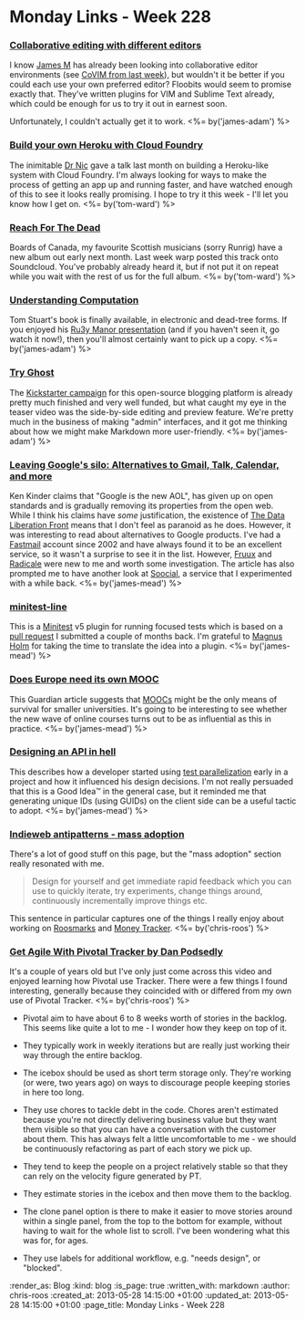 Monday Links - Week 228
============

### [Collaborative editing with different editors](https://floobits.com/)

I know [James M](/james-mead) has already been looking into collaborative editor environments (see [CoVIM from last week](/week-227-links)), but wouldn't it be better if you could each use your own preferred editor? Floobits would seem to promise exactly that. They've written plugins for VIM and Sublime Text already, which could be enough for us to try it out in earnest soon.

Unfortunately, I couldn't actually get it to work. <%= by('james-adam') %>


### [Build your own Heroku with Cloud Foundry](http://www.youtube.com/watch?v=e0EprkBamvQ&feature=youtu.be)

The inimitable [Dr Nic](http://drnicwilliams.com/) gave a talk last month on building a Heroku-like system with Cloud Foundry.  I'm always looking for ways to make the process of getting an app up and running faster, and have watched enough of this to see it looks really promising.  I hope to try it this week - I'll let you know how I get on. <%= by('tom-ward') %>


### [Reach For The Dead](https://soundcloud.com/warp-records/reach-for-the-dead)

Boards of Canada, my favourite Scottish musicians (sorry Runrig) have a new album out early next month.  Last week warp posted this track onto Soundcloud.  You've probably already heard it, but if not put it on repeat while you wait with the rest of us for the full album. <%= by('tom-ward') %>


### [Understanding Computation](http://codon.com/computation-book)

Tom Stuart's book is finally available, in electronic and dead-tree forms. If you enjoyed his [Ru3y Manor presentation](http://rubymanor.org/3/videos/programming_with_nothing/) (and if you haven't seen it, go watch it now!), then you'll almost certainly want to pick up a copy. <%= by('james-adam') %>


### [Try Ghost](http://tryghost.org/)

The [Kickstarter campaign](http://www.kickstarter.com/projects/johnonolan/ghost-just-a-blogging-platform) for this open-source blogging platform is already pretty much finished and very well funded, but what caught my eye in the teaser video was the side-by-side editing and preview feature. We're pretty much in the business of making "admin" interfaces, and it got me thinking about how we might make Markdown more user-friendly. <%= by('james-adam') %>


### [Leaving Google's silo: Alternatives to Gmail, Talk, Calendar, and more](https://kkinder.com/2013/05/21/leaving-googles-silo-alternatives-to-gmail-talk-calendar-and-more/)

Ken Kinder claims that "Google is the new AOL", has given up on open standards and is gradually removing its properties from the open web. While I think his claims have _some_ justification, the existence of [The Data Liberation Front](http://www.dataliberation.org/) means that I don't feel as paranoid as he does. However, it was interesting to read about alternatives to Google products. I've had a [Fastmail](https://www.fastmail.fm/) account since 2002 and have always found it to be an excellent service, so it wasn't a surprise to see it in the list. However, [Fruux](https://fruux.com/) and [Radicale](http://radicale.org/) were new to me and worth some investigation. The article has also prompted me to have another look at [Soocial](http://www.soocial.com/), a service that I experimented with a while back. <%= by('james-mead') %>


### [minitest-line](https://github.com/judofyr/minitest-line)

This is a [Minitest](https://github.com/seattlerb/minitest) v5 plugin for running focused tests which is based on a [pull request](https://github.com/seattlerb/minitest/pull/267) I submitted a couple of months back. I'm grateful to [Magnus Holm](http://judofyr.net/) for taking the time to translate the idea into a plugin. <%= by('james-mead') %>


### [Does Europe need its own MOOC](http://www.guardian.co.uk/higher-education-network/blog/2013/mar/28/european-mooc-opportunities-challenges)

This Guardian article suggests that [MOOCs](http://en.wikipedia.org/wiki/Massive_open_online_course) might be the only means of survival for smaller universities. It's going to be interesting to see whether the new wave of online courses turns out to be as influential as this in practice. <%= by('james-mead') %>


### [Designing an API in hell](http://pivotallabs.com/designing-an-api-in-hell/)

This describes how a developer started using [test parallelization](http://blog.zenspider.com/blog/2012/12/minitest-parallelization-and-you.html) early in a project and how it influenced his design decisions. I'm not really persuaded that this is a Good Idea™ in the general case, but it reminded me that generating unique IDs (using GUIDs) on the client side can be a useful tactic to adopt. <%= by('james-mead') %>


### [Indieweb antipatterns - mass adoption](http://indiewebcamp.com/wiki/index.php?title=antipatterns#mass_adoption)

There's a lot of good stuff on this page, but the "mass adoption" section really resonated with me.

> Design for yourself and get immediate rapid feedback which you can use to quickly iterate, try experiments, change things around, continuously incrementally improve things etc.

This sentence in particular captures one of the things I really enjoy about working on [Roosmarks](https://github.com/chrisroos/roosmarks) and [Money Tracker](https://github.com/chrisroos/money-tracker). <%= by('chris-roos') %>


### [Get Agile With Pivotal Tracker by Dan Podsedly](http://vimeo.com/14668101)

It's a couple of years old but I've only just come across this video and enjoyed learning how Pivotal use Tracker. There were a few things I found interesting, generally because they coincided with or differed from my own use of Pivotal Tracker. <%= by('chris-roos') %>

* Pivotal aim to have about 6 to 8 weeks worth of stories in the backlog. This seems like quite a lot to me - I wonder how they keep on top of it.

* They typically work in weekly iterations but are really just working their way through the entire backlog.

* The icebox should be used as short term storage only. They're working (or were, two years ago) on ways to discourage people keeping stories in here too long.

* They use chores to tackle debt in the code. Chores aren't estimated because you're not directly delivering business value but they want them visible so that you can have a conversation with the customer about them. This has always felt a little uncomfortable to me - we should be continuously refactoring as part of each story we pick up.

* They tend to keep the people on a project relatively stable so that they can rely on the velocity figure generated by PT.

* They estimate stories in the icebox and then move them to the backlog.

* The clone panel option is there to make it easier to move stories around within a single panel, from the top to the bottom for example, without having to wait for the whole list to scroll. I've been wondering what this was for, for ages.

* They use labels for additional workflow, e.g. "needs design", or "blocked".


:render_as: Blog
:kind: blog
:is_page: true
:written_with: markdown
:author: chris-roos
:created_at: 2013-05-28 14:15:00 +01:00
:updated_at: 2013-05-28 14:15:00 +01:00
:page_title: Monday Links - Week 228

